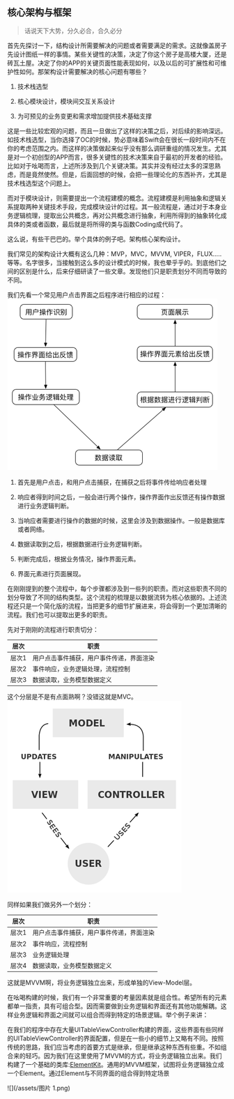## 核心架构与框架

> 话说天下大势，分久必合，合久必分

首先先探讨一下，结构设计所需要解决的问题或者需要满足的需求。这就像盖房子先设计图纸一样的事情。某些关键性的决策，决定了你这个房子是高楼大厦，还是砖瓦土屋。决定了你的APP的关键页面性能表现如何，以及以后的可扩展性和可维护性如何。那架构设计需要解决的核心问题有哪些？

1. 技术栈选型

2. 核心模块设计，模块间交互关系设计

3. 为可预见的业务变更和需求增加提供技术基础支撑


这是一些比较宏观的问题，而且一旦做出了这样的决策之后，对后续的影响深远。如技术栈选型，当你选择了OC的时候，势必意味着Swift会在很长一段时间内不在你的考虑范围之内。而这样的决策做起来似乎没有那么调研重组的情况发生。尤其是对一个初创型的APP而言，很多关键性的技术决策来自于最初的开发者的经验。比如对于吆喝而言，上述所涉及到几个关键决策。其实并没有经过太多的深思熟虑，而是竟然使然。但是，后面回想的时候，会把一些理论化的东西补齐，尤其是技术栈选型这个问题上。

而对于模块设计，则需要提出一个流程建模的概念。流程建模是利用抽象和逻辑关系提取两种关键技术手段，完成模块设计的过程。其一般流程是，通过对于本身业务逻辑梳理，提取出公共概念，再对公共概念进行抽象，利用所得到的抽象转化成具体的类或者函数，最后就是将所得的类与函数Coding成代码了。

这么说，有些干巴巴的。举个具体的例子吧。架构核心架构设计。

我们常见的架构设计大概有这么几种：MVP，MVC，MVVM, VIPER，FLUX.....等等。名字很多，当接触到这么多的设计模式的时候，我也晕乎乎的。到底他们之间的区别是什么，后来仔细研读了一些文章。发现他们只是职责划分不同而导致的不同。

我们先看一个常见用户点击界面之后程序进行相应的过程：![](/assets/主要流程模型.png)

1. 首先是用户点击，和用户点击捕获，在捕获之后将事件传给响应者处理

2. 响应者得到时间之后，一般会进行两个操作，操作界面作出反馈还有操作数据进行业务逻辑判断。

3. 当响应者需要进行操作的数据的时候，这里会涉及到数据操作。一般是数据库或者网络。

4. 数据读取到之后，根据数据进行业务逻辑判断。

5. 判断完成后，根据业务情况，操作界面元素。

6. 界面元素进行页面展现。


在刚刚提到的整个流程中，每个步骤都涉及到一些列的职责。而对这些职责不同的划分导致了不同的结构类型。这个流程的梳理是以数据流转为核心依据的。上述流程还只是一个简化版的流程，当把更多的细节扩展进来，将会得到一个更加清晰的流程。我们也可以提取出更多的职责。

先对于刚刚的流程进行职责切分：

| 层次 | 职责 |
| --- | --- |
| 层次1 | 用户点击事件捕获，用户事件传递，界面渲染 |
| 层次2 | 事件响应，业务逻辑处理，流程控制 |
| 层次3 | 数据读取，业务模型数据定义 |

这个分层是不是有点面熟啊？没错这就是MVC。![](/assets/400px-MVC-Process.svg.png)

同样如果我们做另外一个划分：

| 层次 | 职责 |
| --- | --- |
| 层次1 | 用户点击事件捕获，用户事件传递，界面渲染 |
| 层次2 | 事件响应，流程控制 |
| 层次3 |  业务逻辑处理 |
| 层次4 | 数据读取，业务模型数据定义 |

这就是MVVM啊，将业务逻辑独立出来，形成单独的View-Model层。

在吆喝构建的时候，我们有一个非常重要的考量因素就是组合性。希望所有的元素都单一指责，具有可组合型。因而需要做到业务逻辑和界面还有其他功能解耦。这样业务逻辑和界面之间就可以组合而得到特定的场景逻辑。举个例子来讲：

在我们的程序中存在大量UITableViewController构建的界面，这些界面有些同样的UITableViewController的界面配置，但是在一些小的细节上又略有不同。按照传统的思路，我们应当考虑的首要方式是继承，但是继承这种东西有些重。不如组合来的轻巧。因为我们在这里使用了MVVM的方式，将业务逻辑独立出来。我们构建了一个基础的类库:[ElementKit](https://github.com/yishuiliunian/ElementKit)。通用的MVVM框架，试图将业务逻辑独立成一个Element。通过Element与不同界面的组合得到特定场景


![](/assets/图片 1.png)

